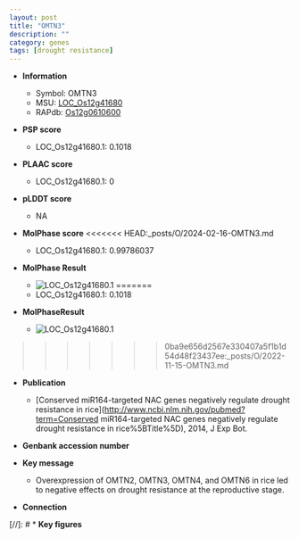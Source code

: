```yaml
---
layout: post
title: "OMTN3"
description: ""
category: genes
tags: [drought resistance]
---
```


* **Information**  
    + Symbol: OMTN3  
    + MSU: [LOC_Os12g41680](http://rice.plantbiology.msu.edu/cgi-bin/ORF_infopage.cgi?orf=LOC_Os12g41680)  
    + RAPdb: [Os12g0610600](http://rapdb.dna.affrc.go.jp/viewer/gbrowse_details/irgsp1?name=Os12g0610600)  

* **PSP score**  
    + LOC_Os12g41680.1: 0.1018 

* **PLAAC score**  
    + LOC_Os12g41680.1: 0 

* **pLDDT score**
    + NA


* **MolPhase score**
<<<<<<< HEAD:_posts/O/2024-02-16-OMTN3.md
    + LOC_Os12g41680.1: 0.99786037

* **MolPhase Result**
    + ![LOC_Os12g41680.1](https://304243504.github.io/Pictures/LOC_Os12g/LOC_Os12g41680.1.png)
=======
    + LOC_Os12g41680.1: 0.1018

* **MolPhaseResult**
    + ![LOC_Os12g41680.1](https://ricepsp.github.io/pictures/LOC_Os12g/LOC_Os12g41680.1.png)
>>>>>>> 0ba9e656d2567e330407a5f1b1d54d48f23437ee:_posts/O/2022-11-15-OMTN3.md

* **Publication**  
    + [Conserved miR164-targeted NAC genes negatively regulate drought resistance in rice](http://www.ncbi.nlm.nih.gov/pubmed?term=Conserved miR164-targeted NAC genes negatively regulate drought resistance in rice%5BTitle%5D), 2014, J Exp Bot.

* **Genbank accession number**  

* **Key message**  
    + Overexpression of OMTN2, OMTN3, OMTN4, and OMTN6 in rice led to negative effects on drought resistance at the reproductive stage.

* **Connection**  

[//]: # * **Key figures**  


